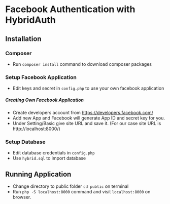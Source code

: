 # Facebook Authentication with HybridAuth

## Installation <br />

### Composer<br />
  - Run `composer install` command to download composer packages
  
### Setup Facebook Application <br />
  - Edit keys and secret in `config.php` to use your own facebook application
  
##### Creating Own Facebook Application <br />
  - Create developers account from https://developers.facebook.com/
  - Add new App and Facebook will generate App ID and secret key for you.
  - Under Setting/Basic give site URL and save it. (For our case site URL is http://localhost:8000/)

### Setup Database
  - Edit database credentials in `config.php` 
  - Use `hybrid.sql` to import database
  
## Running Application
  - Change directory to public folder `cd public` on terminal
  - Run `php -S localhost:8000` command and visit `localhost:8000` on browser.
